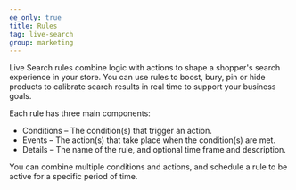 ```yaml
---
ee_only: true
title: Rules
tag: live-search
group: marketing
---
```


Live Search rules combine logic with actions to shape a shopper's search experience in your store. You can use rules to boost, bury, pin or hide products to calibrate search results in real time to support your business goals.

Each rule has three main components:

- Conditions – The condition(s) that trigger an action.
- Events – The action(s) that take place when the condition(s) are met.
- Details – The name of the rule, and optional time frame and description.

You can combine multiple conditions and actions, and schedule a rule to be active for a specific period of time.
